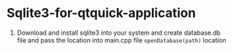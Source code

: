 # Sqlite3-for-qtquick-application
1. Download and install sqlite3 into your system and create database.db file and pass the location into main.cpp file `openDatabase(path)` location
